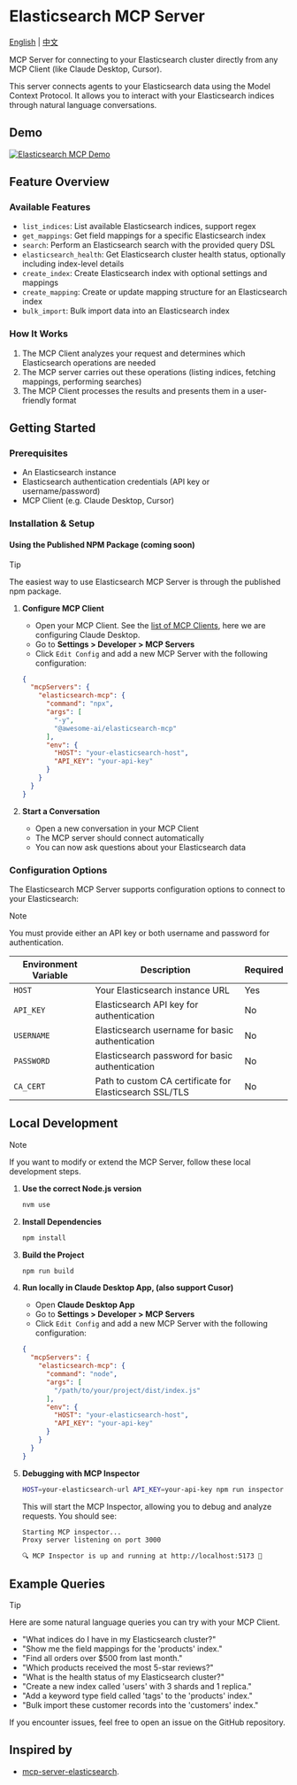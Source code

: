 # Elasticsearch MCP Server

[English](./README.md) | [中文](./README.zh-CN.md)

MCP Server for connecting to your Elasticsearch cluster directly from any MCP Client (like Claude Desktop, Cursor).

This server connects agents to your Elasticsearch data using the Model Context Protocol. It allows you to interact with your Elasticsearch indices through natural language conversations.

## Demo

[![Elasticsearch MCP Demo](https://img.youtube.com/vi/Wqw1XL8de5A/0.jpg)](https://www.youtube.com/watch?v=Wqw1XL8de5A "Elasticsearch MCP Demo")

## Feature Overview

### Available Features

* `list_indices`: List available Elasticsearch indices, support regex
* `get_mappings`: Get field mappings for a specific Elasticsearch index
* `search`: Perform an Elasticsearch search with the provided query DSL
* `elasticsearch_health`: Get Elasticsearch cluster health status, optionally including index-level details
* `create_index`: Create Elasticsearch index with optional settings and mappings
* `create_mapping`: Create or update mapping structure for an Elasticsearch index
* `bulk_import`: Bulk import data into an Elasticsearch index

### How It Works

1. The MCP Client analyzes your request and determines which Elasticsearch operations are needed
2. The MCP server carries out these operations (listing indices, fetching mappings, performing searches)
3. The MCP Client processes the results and presents them in a user-friendly format

## Getting Started

### Prerequisites

* An Elasticsearch instance
* Elasticsearch authentication credentials (API key or username/password)
* MCP Client (e.g. Claude Desktop, Cursor)

### Installation & Setup

#### Using the Published NPM Package (coming soon)

> [!TIP]
> The easiest way to use Elasticsearch MCP Server is through the published npm package.

1. **Configure MCP Client**
   - Open your MCP Client. See the [list of MCP Clients](https://modelcontextprotocol.io/clients), here we are configuring Claude Desktop.
   - Go to **Settings > Developer > MCP Servers**
   - Click `Edit Config` and add a new MCP Server with the following configuration:

   ```json
   {
     "mcpServers": {
       "elasticsearch-mcp": {
         "command": "npx",
         "args": [
           "-y",
           "@awesome-ai/elasticsearch-mcp"
         ],
         "env": {
           "HOST": "your-elasticsearch-host",
           "API_KEY": "your-api-key"
         }
       }
     }
   }
   ```

2. **Start a Conversation**
   - Open a new conversation in your MCP Client
   - The MCP server should connect automatically
   - You can now ask questions about your Elasticsearch data

### Configuration Options

The Elasticsearch MCP Server supports configuration options to connect to your Elasticsearch:

> [!NOTE]
> You must provide either an API key or both username and password for authentication.

| Environment Variable | Description | Required |
|---------------------|-------------|----------|
| `HOST` | Your Elasticsearch instance URL | Yes |
| `API_KEY` | Elasticsearch API key for authentication | No |
| `USERNAME` | Elasticsearch username for basic authentication | No |
| `PASSWORD` | Elasticsearch password for basic authentication | No |
| `CA_CERT` | Path to custom CA certificate for Elasticsearch SSL/TLS | No |

## Local Development

> [!NOTE]
> If you want to modify or extend the MCP Server, follow these local development steps.

1. **Use the correct Node.js version**
   ```bash
   nvm use
   ```

2. **Install Dependencies**
   ```bash
   npm install
   ```

3. **Build the Project**
   ```bash
   npm run build
   ```

4. **Run locally in Claude Desktop App, (also support Cusor)**
   - Open **Claude Desktop App**
   - Go to **Settings > Developer > MCP Servers**
   - Click `Edit Config` and add a new MCP Server with the following configuration:
   ```json
   {
     "mcpServers": {
       "elasticsearch-mcp": {
         "command": "node",
         "args": [
           "/path/to/your/project/dist/index.js"
         ],
         "env": {
           "HOST": "your-elasticsearch-host",
           "API_KEY": "your-api-key"
         }
       }
     }
   }
   ```

5. **Debugging with MCP Inspector**
   ```bash
   HOST=your-elasticsearch-url API_KEY=your-api-key npm run inspector
   ```

   This will start the MCP Inspector, allowing you to debug and analyze requests. You should see:

   ```bash
   Starting MCP inspector...
   Proxy server listening on port 3000

   🔍 MCP Inspector is up and running at http://localhost:5173 🚀
   ```
## Example Queries

> [!TIP]
> Here are some natural language queries you can try with your MCP Client.

* "What indices do I have in my Elasticsearch cluster?"
* "Show me the field mappings for the 'products' index."
* "Find all orders over $500 from last month."
* "Which products received the most 5-star reviews?"
* "What is the health status of my Elasticsearch cluster?"
* "Create a new index called 'users' with 3 shards and 1 replica."
* "Add a keyword type field called 'tags' to the 'products' index."
* "Bulk import these customer records into the 'customers' index."

If you encounter issues, feel free to open an issue on the GitHub repository.

## Inspired by
- [mcp-server-elasticsearch](https://github.com/elastic/mcp-server-elasticsearch).